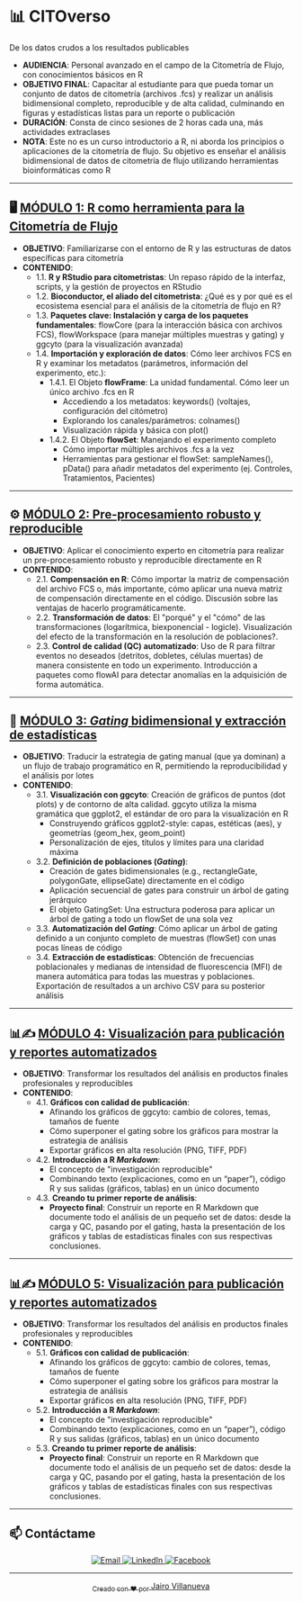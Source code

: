 # 📊 CITOverso

De los datos crudos a los resultados publicables

- **AUDIENCIA**: Personal avanzado en el campo de la Citometría de Flujo, con conocimientos básicos en R
- **OBJETIVO FINAL**: Capacitar al estudiante para que pueda tomar un conjunto de datos de citometría (archivos .fcs) y realizar un análisis bidimensional completo, reproducible y de alta calidad, culminando en figuras y estadísticas listas para un reporte o publicación
- **DURACIÓN**: Consta de cinco sesiones de 2 horas cada una, más actividades extraclases
- **NOTA**: Este no es un curso introductorio a R, ni aborda los principios o aplicaciones de la citometría de flujo. Su objetivo es enseñar el análisis bidimensional de datos de citometría de flujo utilizando herramientas bioinformáticas como R

---

## 🖥️ [MÓDULO 1: R como herramienta para la Citometría de Flujo](https://github.com/jvillanuevatoledo/CITOverso/tree/main/MODULO_1)

- **OBJETIVO**: Familiarizarse con el entorno de R y las estructuras de datos específicas para citometría
- **CONTENIDO**:
  - 1.1. **R y RStudio para citometristas**: Un repaso rápido de la interfaz, scripts, y la gestión de proyectos en RStudio
  - 1.2. **Bioconductor, el aliado del citometrista**: ¿Qué es y por qué es el ecosistema esencial para el análisis de la citometría de flujo en R?
  - 1.3. **Paquetes clave: Instalación y carga de los paquetes fundamentales**: flowCore (para la interacción básica con archivos FCS), flowWorkspace (para manejar múltiples muestras y gating) y ggcyto (para la visualización avanzada)
  - 1.4. **Importación y exploración de datos**: Cómo leer archivos FCS en R y examinar los metadatos (parámetros, información del experimento, etc.):
    - 1.4.1. El Objeto **flowFrame**: La unidad fundamental. Cómo leer un único archivo .fcs en R
      - Accediendo a los metadatos: keywords() (voltajes, configuración del citómetro)
      - Explorando los canales/parámetros: colnames()
      - Visualización rápida y básica con plot()
    - 1.4.2. El Objeto **flowSet**: Manejando el experimento completo
      - Cómo importar múltiples archivos .fcs a la vez
      - Herramientas para gestionar el flowSet: sampleNames(), pData() para añadir metadatos del experimento (ej. Controles, Tratamientos, Pacientes)

---

## ⚙️ [MÓDULO 2: Pre-procesamiento robusto y reproducible](https://github.com/jvillanuevatoledo/CITOverso/tree/main/MODULO_2)

- **OBJETIVO**: Aplicar el conocimiento experto en citometría para realizar un pre-procesamiento robusto y reproducible directamente en R
- **CONTENIDO**:
  - 2.1. **Compensación en R**: Cómo importar la matriz de compensación del archivo FCS o, más importante, cómo aplicar una nueva matriz de compensación directamente en el código. Discusión sobre las ventajas de hacerlo programáticamente.
  - 2.2. **Transformación de datos**: El "porqué" y el "cómo" de las transformaciones (logarítmica, biexponencial - logicle). Visualización del efecto de la transformación en la resolución de poblaciones?.
  - 2.3. **Control de calidad (QC) automatizado**: Uso de R para filtrar eventos no deseados (detritos, dobletes, células muertas) de manera consistente en todo un experimento. Introducción a paquetes como flowAI para detectar anomalías en la adquisición de forma automática.
  
---

## 🎯 [MÓDULO 3: _Gating_ bidimensional y extracción de estadísticas](https://github.com/jvillanuevatoledo/CITOverso/tree/main/MODULO_3)

- **OBJETIVO**: Traducir la estrategia de gating manual (que ya dominan) a un flujo de trabajo programático en R, permitiendo la reproducibilidad y el análisis por lotes
- **CONTENIDO**:
  - 3.1. **Visualización con ggcyto**: Creación de gráficos de puntos (dot plots) y de contorno de alta calidad. ggcyto utiliza la misma gramática que ggplot2, el estándar de oro para la visualización en R
    - Construyendo gráficos ggplot2-style: capas, estéticas (aes), y geometrías (geom_hex, geom_point)
    - Personalización de ejes, títulos y límites para una claridad máxima
  - 3.2. **Definición de poblaciones (_Gating_)**:
    - Creación de gates bidimensionales (e.g., rectangleGate, polygonGate, ellipseGate) directamente en el código
    - Aplicación secuencial de gates para construir un árbol de gating jerárquico
    - El objeto GatingSet: Una estructura poderosa para aplicar un árbol de gating a todo un flowSet de una sola vez
  - 3.3. **Automatización del _Gating_**: Cómo aplicar un árbol de gating definido a un conjunto completo de muestras (flowSet) con unas pocas líneas de código
  - 3.4. **Extracción de estadísticas**: Obtención de frecuencias poblacionales y medianas de intensidad de fluorescencia (MFI) de manera automática para todas las muestras y poblaciones. Exportación de resultados a un archivo CSV para su posterior análisis

---

## 📊✍️ [MÓDULO 4: Visualización para publicación y reportes automatizados](https://github.com/jvillanuevatoledo/CITOverso/tree/main/MODULO_4)

- **OBJETIVO**: Transformar los resultados del análisis en productos finales profesionales y reproducibles
- **CONTENIDO**:
  - 4.1. **Gráficos con calidad de publicación**:
    - Afinando los gráficos de ggcyto: cambio de colores, temas, tamaños de fuente
    - Cómo superponer el gating sobre los gráficos para mostrar la estrategia de análisis
    - Exportar gráficos en alta resolución (PNG, TIFF, PDF)
  - 4.2. **Introducción a R _Markdown_**:
    - El concepto de "investigación reproducible"
    - Combinando texto (explicaciones, como en un “paper”), código R y sus salidas (gráficos, tablas) en un único documento
  - 4.3. **Creando tu primer reporte de análisis**:
    - **Proyecto final**: Construir un reporte en R Markdown que documente todo el análisis de un pequeño set de datos: desde la carga y QC, pasando por el gating, hasta la presentación de los gráficos y tablas de estadísticas finales con sus respectivas conclusiones.

---

## 📊✍️ [MÓDULO 5: Visualización para publicación y reportes automatizados](https://github.com/jvillanuevatoledo/CITOverso/tree/main/MODULO_5)

- **OBJETIVO**: Transformar los resultados del análisis en productos finales profesionales y reproducibles
- **CONTENIDO**:
  - 5.1. **Gráficos con calidad de publicación**:
    - Afinando los gráficos de ggcyto: cambio de colores, temas, tamaños de fuente
    - Cómo superponer el gating sobre los gráficos para mostrar la estrategia de análisis
    - Exportar gráficos en alta resolución (PNG, TIFF, PDF)
  - 5.2. **Introducción a R _Markdown_**:
    - El concepto de "investigación reproducible"
    - Combinando texto (explicaciones, como en un “paper”), código R y sus salidas (gráficos, tablas) en un único documento
  - 5.3. **Creando tu primer reporte de análisis**:
    - **Proyecto final**: Construir un reporte en R Markdown que documente todo el análisis de un pequeño set de datos: desde la carga y QC, pasando por el gating, hasta la presentación de los gráficos y tablas de estadísticas finales con sus respectivas conclusiones.

---

## 📫 Contáctame
<p align="center">
  <a href="mailto:jvillanuevatoledo@gmail.com" target="_blank">
    <img src="https://img.shields.io/badge/Email-D14836?style=for-the-badge&logo=gmail&logoColor=white" alt="Email"/>
  </a>
  <a href="https://www.linkedin.com/in/jairo-r-v-8a1192204" target="_blank">
    <img src="https://img.shields.io/badge/LinkedIn-0A66C2?style=for-the-badge&logo=linkedin&logoColor=white" alt="LinkedIn"/>
  </a>
   <a href="https://www.facebook.com/citometriadeflujo" target="_blank">
    <img src="https://img.shields.io/badge/Facebook-1877F2?style=for-the-badge&logo=facebook&logoColor=white" alt="Facebook"/>
</p>

---

<p align="center">
  <sub>Creado con ❤️ por <a href="https://github.com/jvillanuevatoledo">Jairo Villanueva</a></sub>
</p>
